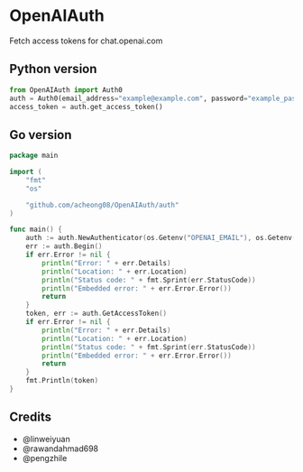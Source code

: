 # OpenAIAuth
Fetch access tokens for chat.openai.com

## Python version
```py
from OpenAIAuth import Auth0
auth = Auth0(email_address="example@example.com", password="example_password")
access_token = auth.get_access_token()
```

## Go version
```go
package main

import (
	"fmt"
	"os"

	"github.com/acheong08/OpenAIAuth/auth"
)

func main() {
	auth := auth.NewAuthenticator(os.Getenv("OPENAI_EMAIL"), os.Getenv("OPENAI_PASSWORD"), os.Getenv("PROXY"))
	err := auth.Begin()
	if err.Error != nil {
		println("Error: " + err.Details)
		println("Location: " + err.Location)
		println("Status code: " + fmt.Sprint(err.StatusCode))
		println("Embedded error: " + err.Error.Error())
		return
	}
	token, err := auth.GetAccessToken()
	if err.Error != nil {
		println("Error: " + err.Details)
		println("Location: " + err.Location)
		println("Status code: " + fmt.Sprint(err.StatusCode))
		println("Embedded error: " + err.Error.Error())
		return
	}
	fmt.Println(token)
}
```

## Credits
- @linweiyuan
- @rawandahmad698
- @pengzhile
